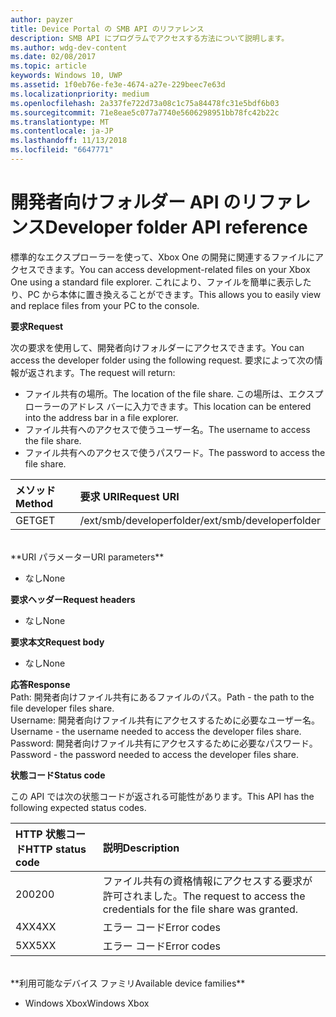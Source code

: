 ```yaml
---
author: payzer
title: Device Portal の SMB API のリファレンス
description: SMB API にプログラムでアクセスする方法について説明します。
ms.author: wdg-dev-content
ms.date: 02/08/2017
ms.topic: article
keywords: Windows 10, UWP
ms.assetid: 1f0eb76e-fe3e-4674-a27e-229beec7e63d
ms.localizationpriority: medium
ms.openlocfilehash: 2a337fe722d73a08c1c75a84478fc31e5bdf6b03
ms.sourcegitcommit: 71e8eae5c077a7740e5606298951bb78fc42b22c
ms.translationtype: MT
ms.contentlocale: ja-JP
ms.lasthandoff: 11/13/2018
ms.locfileid: "6647771"
---
```

# <a name="developer-folder-api-reference"></a><span data-ttu-id="d2389-104">開発者向けフォルダー API のリファレンス</span><span class="sxs-lookup"><span data-stu-id="d2389-104">Developer folder API reference</span></span>   
<span data-ttu-id="d2389-105">標準的なエクスプローラーを使って、Xbox One の開発に関連するファイルにアクセスできます。</span><span class="sxs-lookup"><span data-stu-id="d2389-105">You can access development-related files on your Xbox One using a standard file explorer.</span></span> <span data-ttu-id="d2389-106">これにより、ファイルを簡単に表示したり、PC から本体に置き換えることができます。</span><span class="sxs-lookup"><span data-stu-id="d2389-106">This allows you to easily view and replace files from your PC to the console.</span></span>

**<span data-ttu-id="d2389-107">要求</span><span class="sxs-lookup"><span data-stu-id="d2389-107">Request</span></span>**

<span data-ttu-id="d2389-108">次の要求を使用して、開発者向けフォルダーにアクセスできます。</span><span class="sxs-lookup"><span data-stu-id="d2389-108">You can access the developer folder using the following request.</span></span> <span data-ttu-id="d2389-109">要求によって次の情報が返されます。</span><span class="sxs-lookup"><span data-stu-id="d2389-109">The request will return:</span></span>    
* <span data-ttu-id="d2389-110">ファイル共有の場所。</span><span class="sxs-lookup"><span data-stu-id="d2389-110">The location of the file share.</span></span> <span data-ttu-id="d2389-111">この場所は、エクスプローラーのアドレス バーに入力できます。</span><span class="sxs-lookup"><span data-stu-id="d2389-111">This location can be entered into the address bar in a file explorer.</span></span>
* <span data-ttu-id="d2389-112">ファイル共有へのアクセスで使うユーザー名。</span><span class="sxs-lookup"><span data-stu-id="d2389-112">The username to access the file share.</span></span>
* <span data-ttu-id="d2389-113">ファイル共有へのアクセスで使うパスワード。</span><span class="sxs-lookup"><span data-stu-id="d2389-113">The password to access the file share.</span></span>

<span data-ttu-id="d2389-114">メソッド</span><span class="sxs-lookup"><span data-stu-id="d2389-114">Method</span></span>      | <span data-ttu-id="d2389-115">要求 URI</span><span class="sxs-lookup"><span data-stu-id="d2389-115">Request URI</span></span>
:------     | :-----
<span data-ttu-id="d2389-116">GET</span><span class="sxs-lookup"><span data-stu-id="d2389-116">GET</span></span> | <span data-ttu-id="d2389-117">/ext/smb/developerfolder</span><span class="sxs-lookup"><span data-stu-id="d2389-117">/ext/smb/developerfolder</span></span>
<br />
**<span data-ttu-id="d2389-118">URI パラメーター</span><span class="sxs-lookup"><span data-stu-id="d2389-118">URI parameters</span></span>**

- <span data-ttu-id="d2389-119">なし</span><span class="sxs-lookup"><span data-stu-id="d2389-119">None</span></span>

**<span data-ttu-id="d2389-120">要求ヘッダー</span><span class="sxs-lookup"><span data-stu-id="d2389-120">Request headers</span></span>**

- <span data-ttu-id="d2389-121">なし</span><span class="sxs-lookup"><span data-stu-id="d2389-121">None</span></span>

**<span data-ttu-id="d2389-122">要求本文</span><span class="sxs-lookup"><span data-stu-id="d2389-122">Request body</span></span>**

- <span data-ttu-id="d2389-123">なし</span><span class="sxs-lookup"><span data-stu-id="d2389-123">None</span></span>

**<span data-ttu-id="d2389-124">応答</span><span class="sxs-lookup"><span data-stu-id="d2389-124">Response</span></span>**   
<span data-ttu-id="d2389-125">Path: 開発者向けファイル共有にあるファイルのパス。</span><span class="sxs-lookup"><span data-stu-id="d2389-125">Path - the path to the file developer files share.</span></span>   
<span data-ttu-id="d2389-126">Username: 開発者向けファイル共有にアクセスするために必要なユーザー名。</span><span class="sxs-lookup"><span data-stu-id="d2389-126">Username - the username needed to access the developer files share.</span></span>   
<span data-ttu-id="d2389-127">Password: 開発者向けファイル共有にアクセスするために必要なパスワード。</span><span class="sxs-lookup"><span data-stu-id="d2389-127">Password - the password needed to access the developer files share.</span></span>   

**<span data-ttu-id="d2389-128">状態コード</span><span class="sxs-lookup"><span data-stu-id="d2389-128">Status code</span></span>**

<span data-ttu-id="d2389-129">この API では次の状態コードが返される可能性があります。</span><span class="sxs-lookup"><span data-stu-id="d2389-129">This API has the following expected status codes.</span></span>

<span data-ttu-id="d2389-130">HTTP 状態コード</span><span class="sxs-lookup"><span data-stu-id="d2389-130">HTTP status code</span></span>      | <span data-ttu-id="d2389-131">説明</span><span class="sxs-lookup"><span data-stu-id="d2389-131">Description</span></span>
:------     | :-----
<span data-ttu-id="d2389-132">200</span><span class="sxs-lookup"><span data-stu-id="d2389-132">200</span></span> | <span data-ttu-id="d2389-133">ファイル共有の資格情報にアクセスする要求が許可されました。</span><span class="sxs-lookup"><span data-stu-id="d2389-133">The request to access the credentials for the file share was granted.</span></span>
<span data-ttu-id="d2389-134">4XX</span><span class="sxs-lookup"><span data-stu-id="d2389-134">4XX</span></span> | <span data-ttu-id="d2389-135">エラー コード</span><span class="sxs-lookup"><span data-stu-id="d2389-135">Error codes</span></span>
<span data-ttu-id="d2389-136">5XX</span><span class="sxs-lookup"><span data-stu-id="d2389-136">5XX</span></span> | <span data-ttu-id="d2389-137">エラー コード</span><span class="sxs-lookup"><span data-stu-id="d2389-137">Error codes</span></span>
<br />
**<span data-ttu-id="d2389-138">利用可能なデバイス ファミリ</span><span class="sxs-lookup"><span data-stu-id="d2389-138">Available device families</span></span>**

* <span data-ttu-id="d2389-139">Windows Xbox</span><span class="sxs-lookup"><span data-stu-id="d2389-139">Windows Xbox</span></span>
